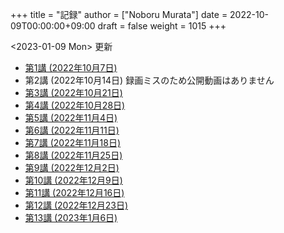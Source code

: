+++
title = "記録"
author = ["Noboru Murata"]
date = 2022-10-09T00:00:00+09:00
draft = false
weight = 1015
+++

<span class="timestamp-wrapper"><span class="timestamp">&lt;2023-01-09 Mon&gt; </span></span> 更新

-   [第1講 (2022年10月7日)](https://u-tokyo-ac-jp.zoom.us/rec/share/i7MJgFbB5sjRHfGDhPTHaB_UJI63xhZrIpFB9jLlI1AI4qTA4V_tV6f8nLLYzibw.MwUeY1ATEEexDbU0?startTime=1665129002000)
-   第2講 (2022年10月14日) 録画ミスのため公開動画はありません
-   [第3講 (2022年10月21日)](https://u-tokyo-ac-jp.zoom.us/rec/share/kJSj3YH2jX_GH_W2QCGU230BuE7yaH1HDvaSDHZFlQxFnUn06Wk6oB3A0xpLPMGG.HiRjV5CHhKlm-VzZ?startTime=1666338598000)
-   [第4講 (2022年10月28日)](https://u-tokyo-ac-jp.zoom.us/rec/share/nNH4N21O9NDYUQOpbEOWmb4E24XyNhrcD8iiVFb_utZcFJJvGPC-CTUIWA_Jde9U.GOlXOW3-jrVqTBOU?startTime=1666943408000)
-   [第5講 (2022年11月4日)](https://u-tokyo-ac-jp.zoom.us/rec/share/KHnWqPh1ZcgXfAzSwewctirJMnl0Pc17xTgE1ETMATJGnH9_MQgmkTfxoXG7VVhb._UYmQl0_gViuYgHc?startTime=1667548207000)
-   [第6講 (2022年11月11日)](https://u-tokyo-ac-jp.zoom.us/rec/share/6ZVnYgUan37gOkxOQqzAAiXqtJ-WVnsYxsM_1ak7iD4DaKJmTgtKWLfpwQGSDnhd.qlHs2CUoU4GYfsuf?startTime=1668153301000)
-   [第7講 (2022年11月18日)](https://u-tokyo-ac-jp.zoom.us/rec/share/EbkVXzokpLV6qyj_5olP9vrXoX-ImxlvlzvBL5ZXIaji3zUPBjdLL6C0YYzRABS9.quRMMflb5bhBsOsL?startTime=1668758092000)
-   [第8講 (2022年11月25日)](https://u-tokyo-ac-jp.zoom.us/rec/share/jR1m1wTEesEAJSq7VHLOJgGuy6vPD2yfDBsVpTlbhG7DcO_q6EPXlSqXyM39cT3C.FJcEzjhVinzOZvui?startTime=1669362902000)
-   [第9講 (2022年12月2日)](https://u-tokyo-ac-jp.zoom.us/rec/share/D4fOVdaOG-Bwm3jqQVGkor3rNC9BmOEM6Yzf0IUMxyz5HFQb6RvZfYrUg94YCID_.XXpPTolmbPj9q1Ch?startTime=1669967699000)
-   [第10講 (2022年12月9日)](https://u-tokyo-ac-jp.zoom.us/rec/share/2bjqctXC4rh7lAZM9XNBJJ-5gk7reLMMtskt5Dro218CZx5QlSjWrHkk4s2Dk5S7.L-qu0mvv4BlxSXvs?startTime=1670572506000)
-   [第11講 (2022年12月16日)](https://u-tokyo-ac-jp.zoom.us/rec/share/ox8Oue4adq9WsAcI86SMwYApCvNzAWBJ5nWaQ4RNxx1D2gtFht4HW0DPO4JW_0tx.cJJdD4oNSCBRVFio?startTime=1671177296000)
-   [第12講 (2022年12月23日)](https://u-tokyo-ac-jp.zoom.us/rec/share/4gBA7hIxoAS9iinpT6yVrXZ5Bn3STH9Pry5vrh9tedxi_72y-VXRLjiir1kZqmKo.ZLk7n6__jWlO5FTZ?startTime=1671782094000)
-   [第13講 (2023年1月6日)](https://u-tokyo-ac-jp.zoom.us/rec/share/-h0WsX8rXLJy6gkBYFwhiWoH6GglL7_zlCPjih7IsWTrehHslLnlFbuOPexjjv16.XBqcucl1ztSmikQV?startTime=1672991694000)
